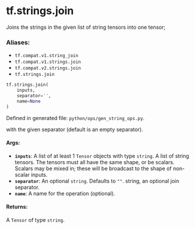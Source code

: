 <div itemscope itemtype="http://developers.google.com/ReferenceObject">
<meta itemprop="name" content="tf.strings.join" />
<meta itemprop="path" content="Stable" />
</div>

# tf.strings.join

Joins the strings in the given list of string tensors into one tensor;

### Aliases:

* `tf.compat.v1.string_join`
* `tf.compat.v1.strings.join`
* `tf.compat.v2.strings.join`
* `tf.strings.join`

``` python
tf.strings.join(
    inputs,
    separator='',
    name=None
)
```



Defined in generated file: `python/ops/gen_string_ops.py`.

<!-- Placeholder for "Used in" -->

with the given separator (default is an empty separator).

#### Args:


* <b>`inputs`</b>: A list of at least 1 `Tensor` objects with type `string`.
  A list of string tensors.  The tensors must all have the same shape,
  or be scalars.  Scalars may be mixed in; these will be broadcast to the shape
  of non-scalar inputs.
* <b>`separator`</b>: An optional `string`. Defaults to `""`.
  string, an optional join separator.
* <b>`name`</b>: A name for the operation (optional).


#### Returns:

A `Tensor` of type `string`.
